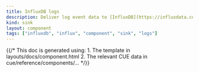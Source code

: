 ```yaml
---
title: InfluxDB logs
description: Deliver log event data to [InfluxDB](https://influxdata.com)
kind: sink
layout: component
tags: ["influxdb", "influx", "component", "sink", "logs"]
---
```


{{/* This doc is generated using:
     1. The template in layouts/docs/component.html
     2. The relevant CUE data in cue/reference/components/... */}}
